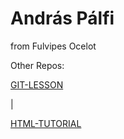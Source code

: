 # András Pálfi

<p>from Fulvipes Ocelot</p>

<p>Other Repos:</p>

<a href="https://github.com/Andras89/git-lesson-repository.git">GIT-LESSON</a><p> | </p><a href="https://github.com/Andras89/HTML-Tutorial.git">HTML-TUTORIAL</a> 
